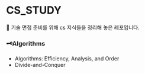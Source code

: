 # CS_STUDY

📌 기술 면접 준비를 위해 cs 지식들을 정리해 놓은 레포입니다.

### 🗝Algorithms

- Algorithms: Efficiency, Analysis, and Order
- Divide-and-Conquer
